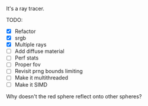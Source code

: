 It's a ray tracer.

TODO:
- [X] Refactor
- [X] srgb
- [X] Multiple rays
- [ ] Add diffuse material
- [ ] Perf stats
- [ ] Proper fov
- [ ] Revisit prng bounds limiting
- [ ] Make it multithreaded
- [ ] Make it SIMD

Why doesn't the red sphere reflect onto other spheres?
